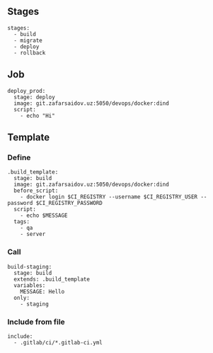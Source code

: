 ## Stages
```
stages:
  - build
  - migrate
  - deploy
  - rollback
```
## Job
```
deploy_prod:
  stage: deploy
  image: git.zafarsaidov.uz:5050/devops/docker:dind
  script:
    - echo "Hi"
```
## Template
### Define
```
.build_template:
  stage: build
  image: git.zafarsaidov.uz:5050/devops/docker:dind
  before_script:
    - docker login $CI_REGISTRY --username $CI_REGISTRY_USER --password $CI_REGISTRY_PASSWORD
  script:
    - echo $MESSAGE
  tags:
    - qa
    - server
```
### Call
```
build-staging:
  stage: build
  extends: .build_template
  variables:
    MESSAGE: Hello
  only:
    - staging
```
### Include from file
```
include:
  - .gitlab/ci/*.gitlab-ci.yml
```